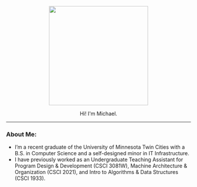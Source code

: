 <div id="header" align="center">
  <img src="https://media.giphy.com/media/9lyuDkgZJ4OBO/giphy.gif" width="270"/>
  <p>Hi! I'm Michael. </p>
</div>

---

### About Me:
- I’m a recent graduate of the University of Minnesota Twin Cities with a B.S. in Computer Science and a self-designed minor in IT Infrastructure.
- I have previously worked as an Undergraduate Teaching Assistant for Program Design & Development (CSCI 3081W), Machine Architecture & Organization (CSCI 2021), and Intro to Algorithms & Data Structures (CSCI 1933).

<!---
mangara22/mangara22 is a ✨ special ✨ repository because its `README.md` (this file) appears on your GitHub profile.
You can click the Preview link to take a look at your changes.
--->
